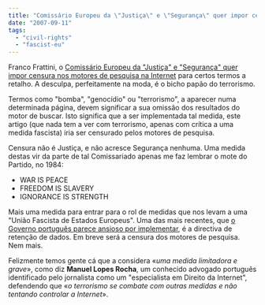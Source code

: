 ```yaml
---
title: "Comissário Europeu da \"Justiça\" e \"Segurança\" quer impor censura"
date: "2007-09-11"
tags: 
  - "civil-rights"
  - "fascist-eu"
---
```


Franco Frattini, o [Comissário Europeu da "Justiça" e "Segurança" quer impor censura nos motores de pesquisa na Internet](http://www.tsf.pt/online/internacional/interior.asp?id_artigo=TSF183457) para certos termos a retalho. A desculpa, perfeitamente na moda, é o bicho papão do terrorismo.

Termos como "bomba", "genocídio" ou "terrorismo", a aparecer numa determinada página, devem significar a sua omissão dos resultados do motor de buscar. Isto significa que a ser implementada tal medida, este artigo (que nada tem a ver com terrorismo, apenas com crítica a uma medida fascista) iria ser censurado pelos motores de pesquisa.

Censura não é Justiça, e não acresce Segurança nenhuma. Uma medida destas vir da parte de tal Comissariado apenas me faz lembrar o mote do Partido, no 1984:

- WAR IS PEACE
- FREEDOM IS SLAVERY
- IGNORANCE IS STRENGTH

Mais uma medida para entrar para o rol de medidas que nos levam a uma "União Fascista de Estados Europeus". Uma das mais recentes, que [o Governo português parece ansioso por implementar](http://blog.1407.org/2007/09/06/1984-eurasia-2007-portugal/), é a directiva de retenção de dados. Em breve será a censura dos motores de pesquisa. Nem mais.

Felizmente temos gente cá que a considera «_uma medida limitadora e grave_», como diz **Manuel Lopes Rocha**, um conhecido advogado português identificado pelo jornalista como um "especialista em Direito da Internet", defendendo que «_o terrorismo se combate com outras medidas e não tentando controlar a Internet_».
